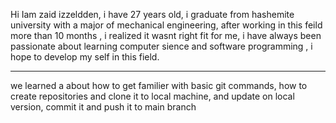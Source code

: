 Hi Iam zaid izzeldden, i have 27 years old, i graduate from hashemite university with a major of mechanical engineering, after working in this feild more than 10 months , i realized it wasnt right fit for me, i have always been passionate about learning computer sience and software programming , i hope to develop my self in this field. 

---
we learned a about how to get familier with basic git commands,
how to create repositories and clone it to local machine, and update on local version, commit it and push it to main branch
